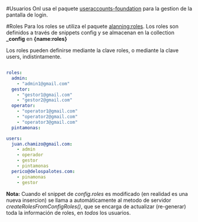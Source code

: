 #Usuarios
Onl usa el paquete [useraccounts-foundation](https://github.com/meteor-useraccounts/core/blob/master/Guide.md#features) para la gestion de la pantalla de login.

#Roles
Para los roles se utiliza el paquete [alanning:roles](https://atmospherejs.com/alanning/roles). Los roles son definidos a través de snippets config y se almacenan en la collection **_config** en **{name:roles}**

Los roles pueden definirse mediante la clave roles, o mediante la clave users, indistintamente.

```yaml

roles:
  admin:
    - "admin1@gmail.com"
  gestor:
    - "gestor1@gmail.com"
    - "gestor2@gmail.com"
  operator:
    - "operator1@gmail.com"
    - "operator2@gmail.com"
    - "operator3@gmail.com"
  pintamonas:

users:
  juan.chamizo@gmail.com:
    - admin
    - operador
    - gestor
    - pintamonas
  perico@delospalotes.com:
    - pinamonas
    - gestor

```

**Nota:** Cuando el snippet de *config.roles* es modificado (en realidad es una nueva insercion) se llama a automáticamente al metodo de servidor *createRolesFromConfigRoles()*, que se encarga de actualizar (re-generar) toda la información de roles, en *todos* los usuarios. 